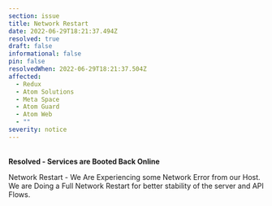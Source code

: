 ```yaml
---
section: issue
title: Network Restart
date: 2022-06-29T18:21:37.494Z
resolved: true
draft: false
informational: false
pin: false
resolvedWhen: 2022-06-29T18:21:37.504Z
affected:
  - Redux
  - Atom Solutions
  - Meta Space
  - Atom Guard
  - Atom Web
  - ""
severity: notice
---
```

\
**Resolved  - Services are Booted Back Online**

Network Restart - We Are Experiencing some Network Error from our Host. We are Doing a Full Network Restart for better stability of the server and API Flows.